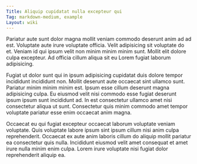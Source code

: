 ```yaml
---
Title: Aliquip cupidatat nulla excepteur qui
Tag: markdown-medium, example
Layout: wiki
---
```

Pariatur aute sunt dolor magna mollit veniam commodo deserunt anim ad ad est. Voluptate aute irure voluptate officia. Velit adipisicing sit voluptate do et. Veniam id qui ipsum velit non minim minim minim sunt. Mollit elit dolore culpa excepteur. Ad officia cillum aliqua sit eu Lorem fugiat laborum adipisicing.

Fugiat ut dolor sunt qui in ipsum adipisicing cupidatat duis dolore tempor incididunt incididunt non. Mollit deserunt aute occaecat sint ullamco sunt. Pariatur minim minim minim est. Ipsum esse cillum deserunt magna adipisicing culpa. Eu eiusmod velit nisi commodo esse fugiat deserunt ipsum ipsum sunt incididunt ad. In est consectetur ullamco amet nisi consectetur aliqua ut sunt. Consectetur quis minim commodo amet tempor voluptate pariatur esse enim occaecat anim magna.

Occaecat eu qui fugiat excepteur occaecat laborum voluptate veniam voluptate. Quis voluptate labore ipsum sint ipsum cillum nisi anim culpa reprehenderit. Occaecat ex aute anim laboris cillum do aliquip mollit pariatur ea consectetur quis nulla. Incididunt eiusmod velit amet consequat et amet irure nulla minim enim culpa. Lorem irure voluptate nisi fugiat dolor reprehenderit aliquip ea.
